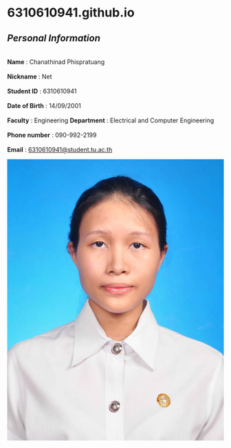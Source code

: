 # 6310610941.github.io

## ***Personal Information***
<br> **Name** : Chanathinad Phispratuang <br/>
<br> **Nickname** : Net <br/>
<br> **Student ID** : 6310610941 <br/>
<br> **Date of Birth** : 14/09/2001 <br/>
<br> **Faculty** : Engineering **Department** : Electrical and Computer Engineering <br/>
<br> **Phone number** : 090-992-2199 <br/>
<br> **Email** : 6310610941@student.tu.ac.th <br/>



![Chanathinad](https://github.com/6310610941/6310610941.github.io/blob/main/image/picc.jpg?raw=true)
